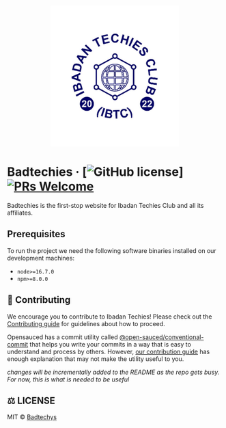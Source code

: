 <div align="center">
    <picture>
        <source srcset="./docs/logo/logo.avif" type="image/avif">
        <img src="./docs/logo/logo.jpg" alt="Ibadan Techies CLub Logo" width="300px">
    </picture>
   
</div>

# Badtechies &middot; [![GitHub license](https://img.shields.io/badge/license-MIT-blue.svg)] [![PRs Welcome](https://img.shields.io/badge/PRs-welcome-brightgreen.svg)](https://reactjs.org/docs/how-to-contribute.html#your-first-pull-request)

Badtechies is the first-stop website for Ibadan Techies Club and all its affiliates.

## Prerequisites

To run the project we need the following software binaries installed on our development machines:

- `node>=16.7.0`
- `npm>=8.0.0`

## 🤝 Contributing

We encourage you to contribute to Ibadan Techies! Please check out the [Contributing guide](./docs/contributing/CONTRIBUTING.md) for guidelines about how to proceed.

Opensauced has a commit utility called [@open-sauced/conventional-commit](https://github.com/open-sauced/conventional-commit) that helps you write your commits in a way that is easy to understand and process by others. However, [our contribution guide](./docs/contributing/CONTRIBUTING.md) has enough explanation that may not make the utility useful to you.

_changes will be incrementally added to the README as the repo gets busy. For now, this is what is needed to be useful_

## ⚖️ LICENSE

MIT © [Badtechys](LICENSE)
